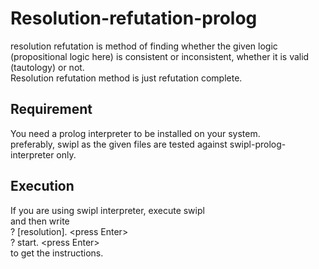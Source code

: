 # Resolution-refutation-prolog
resolution refutation is method of finding whether the given logic (propositional logic here) is consistent or inconsistent, whether it is valid (tautology) or not.\
Resolution refutation method is just refutation complete.

## Requirement
You need a prolog interpreter to be installed on your system.\
preferably, swipl as the given files are tested against swipl-prolog-interpreter only.

##  Execution
If you are using swipl interpreter, execute swipl\
and then write\
? \[resolution]. \<press Enter>\
? start. \<press Enter>\
to get the instructions.
